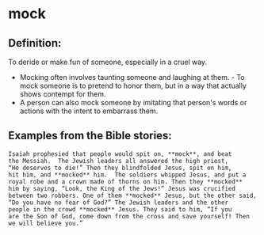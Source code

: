 mock
====

Definition:
-----------

To deride or make fun of someone, especially in a cruel way.

-   Mocking often involves taunting someone and laughing at them.  -
To mock someone is to pretend to honor them, but in a way that
    actually shows contempt for them.
-   A person can also mock someone by imitating that person's words or
    actions with the intent to embarrass them.

Examples from the Bible stories:
--------------------------------

    Isaiah prophesied that people would spit on, **mock**, and beat
    the Messiah.  The Jewish leaders all answered the high priest,
    “He deserves to die!” Then they blindfolded Jesus, spit on him,
    hit him, and **mocked** him.  The soldiers whipped Jesus, and put a
    royal robe and a crown made of thorns on him. Then they **mocked**
    him by saying, “Look, the King of the Jews!” Jesus was crucified
    between two robbers. One of them **mocked** Jesus, but the other said,
    “Do you have no fear of God?” The Jewish leaders and the other
    people in the crowd **mocked** Jesus. They said to him, “If you
    are the Son of God, come down from the cross and save yourself! Then
    we will believe you.”
